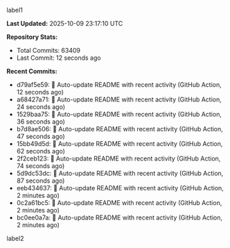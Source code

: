 
label1 
<!-- ACTIVITY_START -->
**Last Updated:** 2025-10-09 23:17:10 UTC

**Repository Stats:**
- Total Commits: 63409
- Last Commit: 12 seconds ago

**Recent Commits:**
- d79af5e59: 🤖 Auto-update README with recent activity (GitHub Action, 12 seconds ago)
- a68427a71: 🤖 Auto-update README with recent activity (GitHub Action, 24 seconds ago)
- 1529baa75: 🤖 Auto-update README with recent activity (GitHub Action, 36 seconds ago)
- b7d8ae506: 🤖 Auto-update README with recent activity (GitHub Action, 47 seconds ago)
- 15bb49d5d: 🤖 Auto-update README with recent activity (GitHub Action, 62 seconds ago)
- 2f2ceb123: 🤖 Auto-update README with recent activity (GitHub Action, 74 seconds ago)
- 5d9dc53dc: 🤖 Auto-update README with recent activity (GitHub Action, 87 seconds ago)
- eeb434637: 🤖 Auto-update README with recent activity (GitHub Action, 2 minutes ago)
- 0c2a61bc5: 🤖 Auto-update README with recent activity (GitHub Action, 2 minutes ago)
- bc0ee0a7a: 🤖 Auto-update README with recent activity (GitHub Action, 2 minutes ago)
<!-- ACTIVITY_END -->

label2
